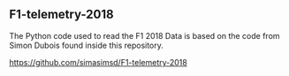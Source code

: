 ## F1-telemetry-2018

The Python code used to read the F1 2018 Data is based on the code from Simon Dubois found inside this repository.

https://github.com/simasimsd/F1-telemetry-2018
